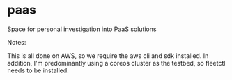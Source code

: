 paas
====

Space for personal investigation into PaaS solutions

Notes:

This is all done on AWS, so we require the aws cli and sdk installed.
In addition, I'm predominantly using a coreos cluster as the testbed, so
fleetctl needs to be installed.
